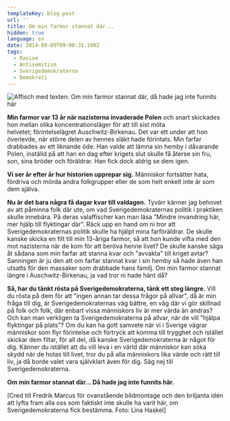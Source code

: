 ```yaml
---
templateKey: blog-post
url: ''
title: Om min farmor stannat där...
hidden: true
language: sv
date: 2014-09-09T09:00:31.100Z
tags:
  - Rasism
  - Antisemitism
  - Sverigedemokraterna
  - Demokrati
---
```

![Affisch med texten: Om min farmor stannat där, då hade jag inte funnits här](/uploads/10667799_10152716337682922_76272712_o.jpg)

**Min farmor var 13 år när nazisterna invaderade Polen** och snart skickades hon mellan olika koncentrationsläger för att till sist möta helvetet; förintelselägret Auschwitz-Birkenau. Det var ett under att hon överlevde, när större delen av hennes släkt hade förintats. Min farfar drabbades av ett liknande öde. Han valde att lämna sin hemby i dåvarande Polen, inställd på att han en dag efter krigets slut skulle få återse sin fru, son, sina bröder och föräldrar. Han fick dock aldrig se dem igen.



**Vi ser år efter år hur historien upprepar sig.** Människor fortsätter hata, fördriva och mörda andra folkgrupper eller de som helt enkelt inte är som dem själva.



**Nu är det bara några få dagar kvar till valdagen.** Tyvärr känner jag behovet av att påminna folk där ute, om vad Sverigedemokraternas politik i praktiken skulle innebära. På deras valaffischer kan man läsa ”Mindre invandring här, mer hjälp till flyktingar där”. Räck upp en hand om ni tror att Sverigedemokraternas politik skulle ha hjälpt mina farföräldrar. De skulle kanske skicka en filt till min 13-åriga farmor, så att hon kunde vifta med den mot nazisterna när de kom för att beröva henne livet? De skulle kanske säga åt sådana som min farfar att stanna kvar och "avvakta" till kriget avtar? Sanningen är ju den att om farfar stannat kvar i sin hemby så hade även han utsatts för den massaker som drabbade hans familj. Om min farmor stannat längre i Auschwitz-Birkenau, ja vad tror ni hade hänt då?



**Så, har du tänkt rösta på Sverigedemokraterna, tänk ett steg längre.** Vill du rösta på dem för att "ingen annan tar dessa frågor på allvar", då är min fråga till dig, är Sverigedemokraternas väg bättre, en väg där vi gör skillnad på folk och folk, där enbart vissa människors liv är mer värda än andras? Och kan man verkligen ta Sverigedemokraterna på allvar, när de vill "hjälpa flyktingar på plats"? Om du kan ha gott samvete när vi i Sverige vägrar människor som flyr förintelse och förtryck att komma till trygghet och istället skickar dem filtar, för all del, då kanske Sverigedemokraterna är något för dig. Känner du istället att du vill leva i en värld där människor kan söka skydd när de hotas till livet, tror du på alla människors lika värde och rätt till liv, ja då borde valet vara självklart även för dig. Säg nej till Sverigedemokraterna.



**Om min farmor stannat där... Då hade jag inte funnits här.** 



\[Cred till Fredrik Marcus för ovanstående bildmontage och den briljanta idén att lyfta fram alla oss som faktiskt inte skulle ha varit här, om Sverigedemokraterna fick bestämma. Foto: Lina Haskel]
